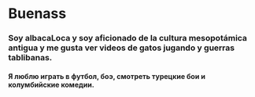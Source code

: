 # Buenass
### Soy albacaLoca y soy aficionado de la cultura mesopotámica antigua y me gusta ver videos de gatos jugando y guerras tablibanas.
#### Я люблю играть в футбол, боэ, смотреть турецкие бои и колумбийские комедии.






<!--
**manuquiroga7/manuquiroga7** is a ✨ _special_ ✨ repository because its `README.md` (this file) appears on your GitHub profile.

Here are some ideas to get you started:

- 🔭 I’m currently working on ...
- 🌱 I’m currently learning ...
- 👯 I’m looking to collaborate on ...
- 🤔 I’m looking for help with ...
- 💬 Ask me about ...
- 📫 How to reach me: ...
- 😄 Pronouns: ...
- ⚡ Fun fact: ...
-->
